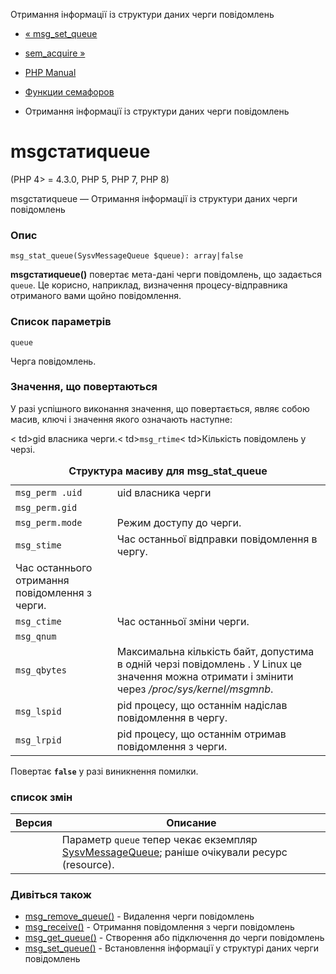 Отримання інформації із структури даних черги повідомлень

-   [« msg\_set\_queue](function.msg-set-queue.html)
    
-   [sem\_acquire »](function.sem-acquire.html)
    
-   [PHP Manual](index.html)
    
-   [Функции семафоров](ref.sem.html)
    
-   Отримання інформації із структури даних черги повідомлень
    

# msgстатиqueue

(PHP 4> = 4.3.0, PHP 5, PHP 7, PHP 8)

msgстатиqueue — Отримання інформації із структури даних черги повідомлень

### Опис

```methodsynopsis
msg_stat_queue(SysvMessageQueue $queue): array|false
```

**msgстатиqueue()** повертає мета-дані черги повідомлень, що задається `queue`. Це корисно, наприклад, визначення процесу-відправника отриманого вами щойно повідомлення.

### Список параметрів

`queue`

Черга повідомлень.

### Значення, що повертаються

У разі успішного виконання значення, що повертається, являє собою масив, ключі і значення якого означають наступне:

< td>gid власника черги.< td>`msg_rtime`< td>Кількість повідомлень у черзі.

<table class="doctable table"><caption><strong>Структура масиву для msg_stat_queue</strong></caption><tbody class="tbody"><tr><td><code class="literal">msg_perm .uid</code></td><td>uid власника черги</td></tr><tr><td><code class="literal">msg_perm.gid</code></td></tr><tr><td><code class="literal">msg_perm.mode</code></td><td>Режим доступу до черги.</td></tr><tr><td><code class="literal">msg_stime</code></td><td>Час останньої відправки повідомлення в чергу.</td></tr><tr><td>Час останнього отримання повідомлення з черги.</td></tr><tr><td><code class="literal">msg_ctime</code></td><td>Час останньої зміни черги.</td></tr><tr><td><code class="literal">msg_qnum</code></td></tr><tr><td><code class="literal">msg_qbytes</code></td><td>Максимальна кількість байт, допустима в одній черзі повідомлень . У Linux це значення можна отримати і змінити через <var class="filename">/proc/sys/kernel/msgmnb</var>.</td></tr><tr><td><code class="literal ">msg_lspid</code></td><td>pid процесу, що останнім надіслав повідомлення в чергу.</td></tr><tr><td><code class="literal">msg_lrpid</code></td><td>pid процесу, що останнім отримав повідомлення з черги.</td></tr></tbody></table>

Повертає **`false`** у разі виникнення помилки.

### список змін

| Версия | Описание                                                                                                                    |
|--------|-----------------------------------------------------------------------------------------------------------------------------|
|        | Параметр `queue` тепер чекає екземпляр [SysvMessageQueue](class.sysvmessagequeue.html); раніше очікували ресурс (resource). |

### Дивіться також

-   [msg\_remove\_queue()](function.msg-remove-queue.html) - Видалення черги повідомлень
-   [msg\_receive()](function.msg-receive.html) - Отримання повідомлення з черги повідомлень
-   [msg\_get\_queue()](function.msg-get-queue.html) - Створення або підключення до черги повідомлень
-   [msg\_set\_queue()](function.msg-set-queue.html) - Встановлення інформації у структурі даних черги повідомлень